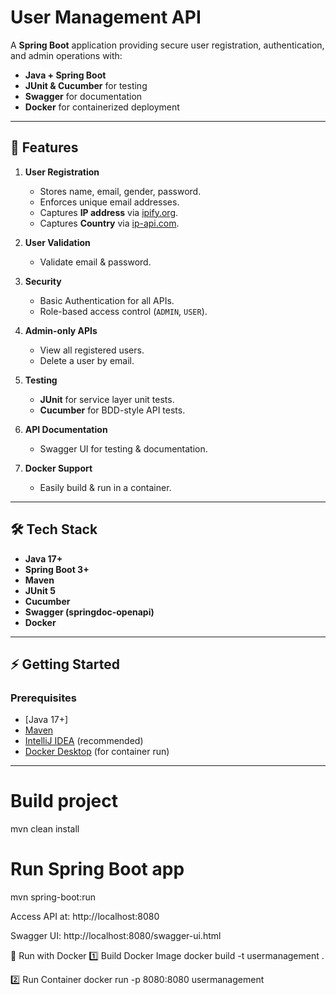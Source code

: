 # User Management API

A **Spring Boot** application providing secure user registration, authentication, and admin operations with:
- **Java + Spring Boot**
- **JUnit & Cucumber** for testing
- **Swagger** for documentation
- **Docker** for containerized deployment

---

## 📌 Features

1. **User Registration**
   - Stores name, email, gender, password.
   - Enforces unique email addresses.
   - Captures **IP address** via [ipify.org](https://www.ipify.org/).
   - Captures **Country** via [ip-api.com](http://ip-api.com/).

2. **User Validation**
   - Validate email & password.

3. **Security**
   - Basic Authentication for all APIs.
   - Role-based access control (`ADMIN`, `USER`).

4. **Admin-only APIs**
   - View all registered users.
   - Delete a user by email.

5. **Testing**
   - **JUnit** for service layer unit tests.
   - **Cucumber** for BDD-style API tests.

6. **API Documentation**
   - Swagger UI for testing & documentation.

7. **Docker Support**
   - Easily build & run in a container.

---

## 🛠 Tech Stack

- **Java 17+**
- **Spring Boot 3+**
- **Maven**
- **JUnit 5**
- **Cucumber**
- **Swagger (springdoc-openapi)**
- **Docker**

---

## ⚡ Getting Started

### Prerequisites

- [Java 17+]
- [Maven](https://maven.apache.org/)
- [IntelliJ IDEA](https://www.jetbrains.com/idea/) (recommended)
- [Docker Desktop](https://www.docker.com/products/docker-desktop/) (for container run)

---

# Build project
mvn clean install

# Run Spring Boot app
mvn spring-boot:run

Access API at:
http://localhost:8080

Swagger UI:
http://localhost:8080/swagger-ui.html

🐳 Run with Docker
1️⃣ Build Docker Image
docker build -t usermanagement .

2️⃣ Run Container
docker run -p 8080:8080 usermanagement
